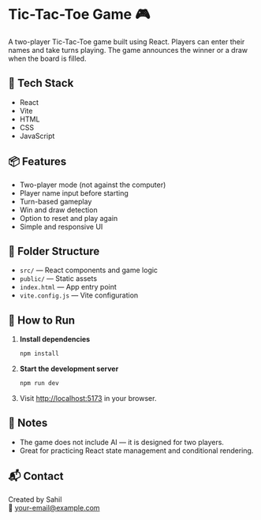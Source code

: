# Tic-Tac-Toe Game 🎮

A two-player Tic-Tac-Toe game built using React. Players can enter their names and take turns playing. The game announces the winner or a draw when the board is filled.

## 🚀 Tech Stack
- React
- Vite
- HTML
- CSS
- JavaScript

## 📦 Features
- Two-player mode (not against the computer)
- Player name input before starting
- Turn-based gameplay
- Win and draw detection
- Option to reset and play again
- Simple and responsive UI

## 📁 Folder Structure
- `src/` — React components and game logic
- `public/` — Static assets
- `index.html` — App entry point
- `vite.config.js` — Vite configuration

## 🔧 How to Run

1. **Install dependencies**
   ```bash
   npm install
   ```

2. **Start the development server**
   ```bash
   npm run dev
   ```

3. Visit [http://localhost:5173](http://localhost:5173) in your browser.

## 📌 Notes
- The game does not include AI — it is designed for two players.
- Great for practicing React state management and conditional rendering.

## 📬 Contact
Created by Sahil  
📧 your-email@example.com
